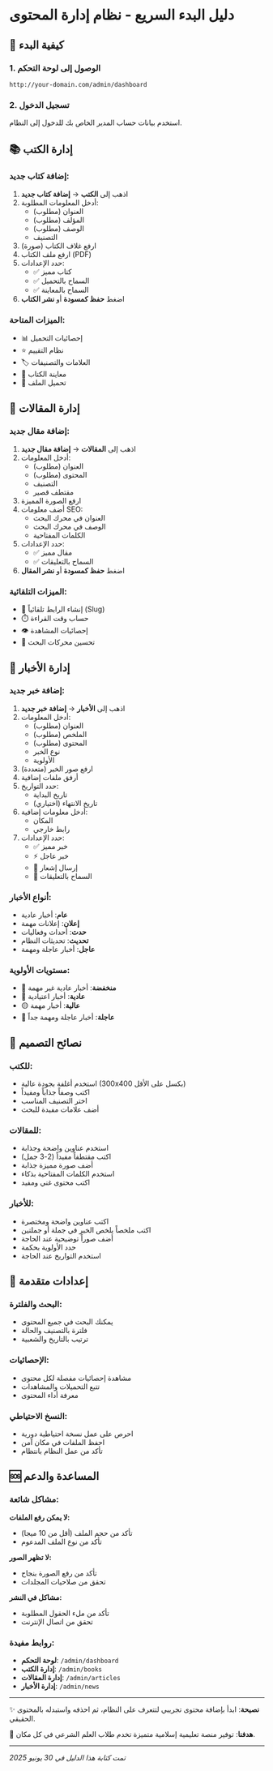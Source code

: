 # دليل البدء السريع - نظام إدارة المحتوى

## 🚀 كيفية البدء

### 1. الوصول إلى لوحة التحكم
```
http://your-domain.com/admin/dashboard
```

### 2. تسجيل الدخول
استخدم بيانات حساب المدير الخاص بك للدخول إلى النظام.

## 📚 إدارة الكتب

### إضافة كتاب جديد:
1. اذهب إلى **الكتب** → **إضافة كتاب جديد**
2. أدخل المعلومات المطلوبة:
   - العنوان (مطلوب)
   - المؤلف (مطلوب)
   - الوصف (مطلوب)
   - التصنيف
3. ارفع غلاف الكتاب (صورة)
4. ارفع ملف الكتاب (PDF)
5. حدد الإعدادات:
   - ✅ كتاب مميز
   - ✅ السماح بالتحميل
   - ✅ السماح بالمعاينة
6. اضغط **حفظ كمسودة** أو **نشر الكتاب**

### الميزات المتاحة:
- 📊 إحصائيات التحميل
- ⭐ نظام التقييم
- 🏷️ العلامات والتصنيفات
- 📖 معاينة الكتاب
- 💾 تحميل الملف

## 📝 إدارة المقالات

### إضافة مقال جديد:
1. اذهب إلى **المقالات** → **إضافة مقال جديد**
2. أدخل المعلومات:
   - العنوان (مطلوب)
   - المحتوى (مطلوب)
   - التصنيف
   - مقتطف قصير
3. ارفع الصورة المميزة
4. أضف معلومات SEO:
   - العنوان في محرك البحث
   - الوصف في محرك البحث
   - الكلمات المفتاحية
5. حدد الإعدادات:
   - ✅ مقال مميز
   - ✅ السماح بالتعليقات
6. اضغط **حفظ كمسودة** أو **نشر المقال**

### الميزات التلقائية:
- 🔗 إنشاء الرابط تلقائياً (Slug)
- ⏱️ حساب وقت القراءة
- 👁️ إحصائيات المشاهدة
- 🎯 تحسين محركات البحث

## 📰 إدارة الأخبار

### إضافة خبر جديد:
1. اذهب إلى **الأخبار** → **إضافة خبر جديد**
2. أدخل المعلومات:
   - العنوان (مطلوب)
   - الملخص (مطلوب)
   - المحتوى (مطلوب)
   - نوع الخبر
   - الأولوية
3. ارفع صور الخبر (متعددة)
4. أرفق ملفات إضافية
5. حدد التواريخ:
   - تاريخ البداية
   - تاريخ الانتهاء (اختياري)
6. أدخل معلومات إضافية:
   - المكان
   - رابط خارجي
7. حدد الإعدادات:
   - ✅ خبر مميز
   - ⚡ خبر عاجل
   - 🔔 إرسال إشعار
   - 💬 السماح بالتعليقات

### أنواع الأخبار:
- **عام**: أخبار عادية
- **إعلان**: إعلانات مهمة
- **حدث**: أحداث وفعاليات
- **تحديث**: تحديثات النظام
- **عاجل**: أخبار عاجلة ومهمة

### مستويات الأولوية:
- 🔘 **منخفضة**: أخبار عادية غير مهمة
- 🔵 **عادية**: أخبار اعتيادية
- 🟡 **عالية**: أخبار مهمة
- 🔴 **عاجلة**: أخبار عاجلة ومهمة جداً

## 🎨 نصائح التصميم

### للكتب:
- استخدم أغلفة بجودة عالية (300x400 بكسل على الأقل)
- اكتب وصفاً جذاباً ومفيداً
- اختر التصنيف المناسب
- أضف علامات مفيدة للبحث

### للمقالات:
- استخدم عناوين واضحة وجذابة
- اكتب مقتطفاً مفيداً (2-3 جمل)
- أضف صورة مميزة جذابة
- استخدم الكلمات المفتاحية بذكاء
- اكتب محتوى غني ومفيد

### للأخبار:
- اكتب عناوين واضحة ومختصرة
- اكتب ملخصاً يلخص الخبر في جملة أو جملتين
- أضف صوراً توضيحية عند الحاجة
- حدد الأولوية بحكمة
- استخدم التواريخ عند الحاجة

## 🔧 إعدادات متقدمة

### البحث والفلترة:
- يمكنك البحث في جميع المحتوى
- فلترة بالتصنيف والحالة
- ترتيب بالتاريخ والشعبية

### الإحصائيات:
- مشاهدة إحصائيات مفصلة لكل محتوى
- تتبع التحميلات والمشاهدات
- معرفة أداء المحتوى

### النسخ الاحتياطي:
- احرص على عمل نسخة احتياطية دورية
- احفظ الملفات في مكان آمن
- تأكد من عمل النظام بانتظام

## 🆘 المساعدة والدعم

### مشاكل شائعة:

**لا يمكن رفع الملفات:**
- تأكد من حجم الملف (أقل من 10 ميجا)
- تأكد من نوع الملف المدعوم

**لا تظهر الصور:**
- تأكد من رفع الصورة بنجاح
- تحقق من صلاحيات المجلدات

**مشاكل في النشر:**
- تأكد من ملء الحقول المطلوبة
- تحقق من اتصال الإنترنت

### روابط مفيدة:
- **لوحة التحكم**: `/admin/dashboard`
- **إدارة الكتب**: `/admin/books`
- **إدارة المقالات**: `/admin/articles`
- **إدارة الأخبار**: `/admin/news`

---

✨ **نصيحة**: ابدأ بإضافة محتوى تجريبي لتتعرف على النظام، ثم احذفه واستبدله بالمحتوى الحقيقي.

🎯 **هدفنا**: توفير منصة تعليمية إسلامية متميزة تخدم طلاب العلم الشرعي في كل مكان.

---

*تمت كتابة هذا الدليل في 30 يونيو 2025*
